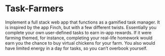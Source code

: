 # Task-Farmers

Implement a full stack web app that functions as a gamified task manager. It is inspired by the
app Finch, but with a few different twists. Essentially you complete your own user-defined tasks
to earn in-app rewards. If it were farming themed, for instance, completing your real-life
homework would earn you the chance to buy virtual chickens for your farm. You also would
have limited energy in a day for tasks, so you can’t overbook yourself.
